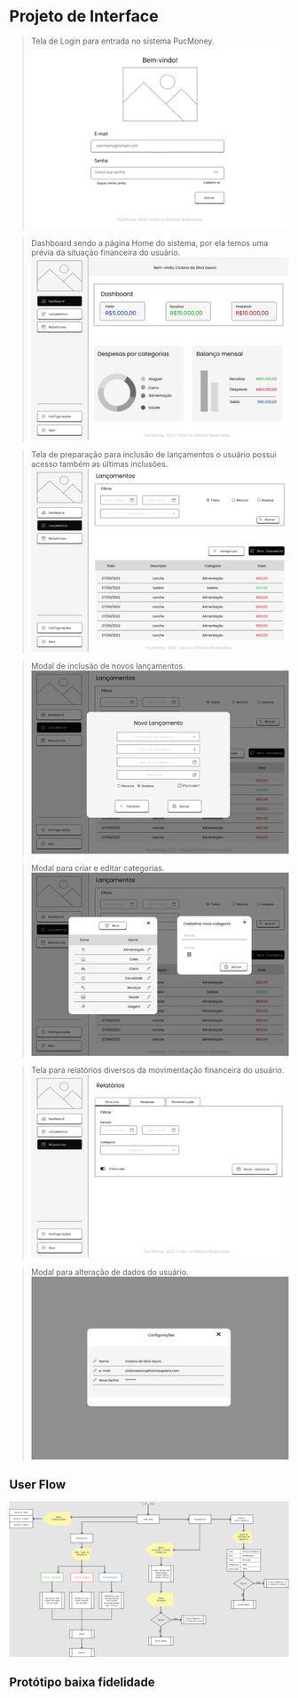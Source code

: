 
# Projeto de Interface

> Tela de Login para entrada no sistema PucMoney.
> ![Login](./img/01login.png)

> Dashboard sendo a página Home do sistema, por ela temos uma prévia da situação financeira do usuário.
> ![Dashboard](https://github.com/ICEI-PUC-Minas-PMV-ADS/pmv-ads-2023-2-e1-proj-web-t7-financas-pessoais/blob/main/documentos/img/02dashboard.png "Dashboard")

> Tela de preparação para inclusão de lançamentos o usuário possui acesso também as últimas inclusões.
> ![Tela Lançamentos](https://github.com/ICEI-PUC-Minas-PMV-ADS/pmv-ads-2023-2-e1-proj-web-t7-financas-pessoais/blob/main/documentos/img/03home-lancamentos.png "Tela Lançamentos")

> Modal de inclusão de novos lançamentos.
> ![Novo Lançamento](https://github.com/ICEI-PUC-Minas-PMV-ADS/pmv-ads-2023-2-e1-proj-web-t7-financas-pessoais/blob/main/documentos/img/05home-novolancamento.png "Novo Lançamento")

> Modal para criar e editar categorias.
![Criar e Categoria](https://github.com/ICEI-PUC-Minas-PMV-ADS/pmv-ads-2023-2-e1-proj-web-t7-financas-pessoais/blob/main/documentos/img/06home-novolancamento-cat.png "Criar e Editar Categoria")

> Tela para relatórios diversos da movimentação financeira do usuário.
![Relatórios](https://github.com/ICEI-PUC-Minas-PMV-ADS/pmv-ads-2023-2-e1-proj-web-t7-financas-pessoais/blob/main/documentos/img/04home-relatorios.png "Relatórios")

> Modal para alteração de dados do usuário. 
![Configurações](https://github.com/ICEI-PUC-Minas-PMV-ADS/pmv-ads-2023-2-e1-proj-web-t7-financas-pessoais/blob/main/documentos/img/07home-configuracoes.png "Configurações")


## User Flow

![Userflow](https://github.com/ICEI-PUC-Minas-PMV-ADS/pmv-ads-2023-2-e1-proj-web-t7-financas-pessoais/blob/main/documentos/img/userflow-pucmoney.png "Userflow")

## Protótipo baixa fidelidade
